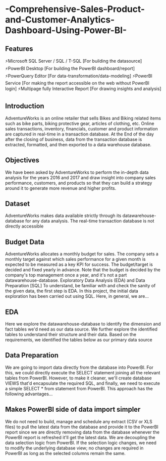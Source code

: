 # -Comprehensive-Sales-Product-and-Customer-Analytics-Dashboard-Using-Power-BI-
## Features
⚡Microsoft SQL Server / SQL / T-SQL [For building the datasource]
⚡PowerBI Desktop [For building the PowerBI dashboard/report]
⚡PowerQuery Editor [For data-transformation/data-modeling]
⚡PowerBI Service [For making the report accessible on the web without PowerBI login]
⚡Multipage fully Interactive Report [For drawing insights and analysis]
## Introduction
AdventureWorks is an online retailer that sells Bikes and Biking related items such as bike parts, biking protective gear, articles of clothing, etc.
Online sales transactions, inventory, financials, customer and product information are captured in real-time in a transaction database.
At the End of the day after the closing of business, data from the transaction database is extracted, formatted, and then exported to a data warehouse database.
## Objectives
We have been asked by AdventureWorks to perform the in-depth data analysis for the years 2016 and 2017 and draw insight into company sales performance, customers, and products so that they can build a strategy around it to generate more revenue and higher profits.
## Dataset
AdventureWorks makes data available strictly through its datawarehouse-database for any data analysis. The real-time transaction database is not directly accessible
## Budget Data
AdventureWorks allocates a monthly budget for sales. The company sets a monthly target against which sales performance for a given month is expected to be measured as a key KPI for success. The budget/target is decided and fixed yearly in advance. Note that the budget is decided by the company's top management once a year, and it's not a part datawarehouse-database.
Exploratory Data Analysis (EDA) and Data Preparation [SQL]
To understand, be familiar with and check the sanity of the given data, the first step is EDA. In this project, the initial data exploration has been carried out using SQL. Here, in general, we are...

## EDA
Here we explore the datawarehouse-database to identify the dimension and fact tables we'd need as our data source. We further explore the identified tables to understand their structure and their data. Based on the requirements, we identified the tables below as our primary data source
## Data Preparation
We are going to import data directly from the database into PowerBI. For this, we could directly execute the SELECT statement joining all the relevant tables from PowerBI. However, to make it cleaner, we'll create database VIEWS that'd encapsulate the required SQL, and finally, we need to execute a simple SELECT * from <view> statement from PowerBI. This approach has the following advantages...

## Makes PowerBI side of data import simpler
We do not need to build, manage and schedule any extract (CSV or XLS files) to pull the latest data from the database and provide it to the PowerBI report since we are directly removing data from the database whenever the PowerBI report is refreshed it'll get the latest data.
We are decoupling the data selection logic from PowerBI. If the selection logic changes, we need to modify the underlying database view; no changes are required in PowerBI as long as the selected columns remain the same.
